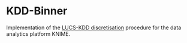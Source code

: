 # KDD-Binner

Implementation of the [LUCS-KDD discretisation](https://cgi.csc.liv.ac.uk/~frans/KDD/Software/LUCS-KDD-DN/lucs-kdd_DN.html) procedure for the data analytics platform KNIME. 

